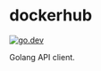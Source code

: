 [//]: # (Autogenerated by https://github.com/BarnabyShearer/meta)

# dockerhub

[![go.dev](https://pkg.go.dev/badge/github.com/BarnabyShearer/dockerhub/)](https://pkg.go.dev/github.com/BarnabyShearer/dockerhub/v2)

Golang API client.

